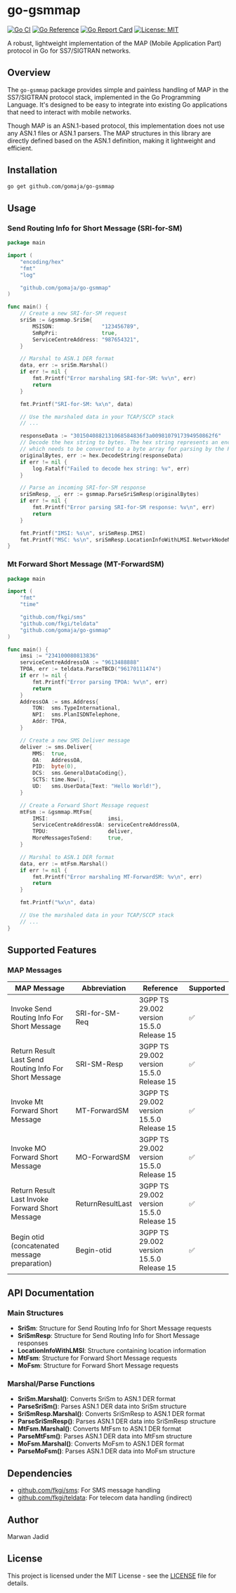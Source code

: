 # go-gsmmap

[![Go CI](https://github.com/gomaja/go-gsmmap/actions/workflows/ci.yml/badge.svg)](https://github.com/gomaja/go-gsmmap/actions/workflows/ci.yml)
[![Go Reference](https://pkg.go.dev/badge/github.com/gomaja/go-gsmmap.svg)](https://pkg.go.dev/github.com/gomaja/go-gsmmap)
[![Go Report Card](https://goreportcard.com/badge/github.com/gomaja/go-gsmmap)](https://goreportcard.com/report/github.com/gomaja/go-gsmmap)
[![License: MIT](https://img.shields.io/badge/License-MIT-yellow.svg)](https://opensource.org/licenses/MIT)

A robust, lightweight implementation of the MAP (Mobile Application Part) protocol in Go for SS7/SIGTRAN networks.

## Overview

The `go-gsmmap` package provides simple and painless handling of MAP in the SS7/SIGTRAN protocol stack, implemented in the Go Programming Language. It's designed to be easy to integrate into existing Go applications that need to interact with mobile networks.

Though MAP is an ASN.1-based protocol, this implementation does not use any ASN.1 files or ASN.1 parsers. The MAP structures in this library are directly defined based on the ASN.1 definition, making it lightweight and efficient.

## Installation

```bash
go get github.com/gomaja/go-gsmmap
```

## Usage

### Send Routing Info for Short Message (SRI-for-SM)

```go
package main

import (
	"encoding/hex"
	"fmt"
	"log"

	"github.com/gomaja/go-gsmmap"
)

func main() {
	// Create a new SRI-for-SM request
	sriSm := &gsmmap.SriSm{
		MSISDN:               "123456789",
		SmRpPri:              true,
		ServiceCentreAddress: "987654321",
	}

	// Marshal to ASN.1 DER format
	data, err := sriSm.Marshal()
	if err != nil {
		fmt.Printf("Error marshaling SRI-for-SM: %v\n", err)
		return
	}

	fmt.Printf("SRI-for-SM: %x\n", data)

	// Use the marshaled data in your TCAP/SCCP stack
	// ...

	responseData := "3015040882131068584836f3a0098107917394950862f6"
	// Decode the hex string to bytes. The hex string represents an encoded SRI-for-SM response,
	// which needs to be converted to a byte array for parsing by the ParseSriSmResp function.
	originalBytes, err := hex.DecodeString(responseData)
	if err != nil {
		log.Fatalf("Failed to decode hex string: %v", err)
	}

	// Parse an incoming SRI-for-SM response
	sriSmResp, _, err := gsmmap.ParseSriSmResp(originalBytes)
	if err != nil {
		fmt.Printf("Error parsing SRI-for-SM response: %v\n", err)
		return
	}

	fmt.Printf("IMSI: %s\n", sriSmResp.IMSI)
	fmt.Printf("MSC: %s\n", sriSmResp.LocationInfoWithLMSI.NetworkNodeNumber)
}
```

### Mt Forward Short Message (MT-ForwardSM)

```go
package main

import (
	"fmt"
	"time"

	"github.com/fkgi/sms"
	"github.com/fkgi/teldata"
	"github.com/gomaja/go-gsmmap"
)

func main() {
	imsi := "234100080813836"
	serviceCentreAddressOA := "9613488888"
	TPOA, err := teldata.ParseTBCD("96170111474")
	if err != nil {
		fmt.Printf("Error parsing TPOA: %v\n", err)
		return
	}
	AddressOA := sms.Address{
		TON:  sms.TypeInternational,
		NPI:  sms.PlanISDNTelephone,
		Addr: TPOA,
	}

	// Create a new SMS Deliver message
	deliver := sms.Deliver{
		MMS:  true,
		OA:   AddressOA,
		PID:  byte(0),
		DCS:  sms.GeneralDataCoding{},
		SCTS: time.Now(),
		UD:   sms.UserData{Text: "Hello World!"},
	}

	// Create a Forward Short Message request
	mtFsm := &gsmmap.MtFsm{
		IMSI:                   imsi,
		ServiceCentreAddressOA: serviceCentreAddressOA,
		TPDU:                   deliver,
		MoreMessagesToSend:     true,
	}

	// Marshal to ASN.1 DER format
	data, err := mtFsm.Marshal()
	if err != nil {
		fmt.Printf("Error marshaling MT-ForwardSM: %v\n", err)
		return
	}

	fmt.Printf("%x\n", data)

	// Use the marshaled data in your TCAP/SCCP stack
	// ...
}
```

## Supported Features

### MAP Messages

| MAP Message                                            | Abbreviation     | Reference                                | Supported |
|--------------------------------------------------------|------------------|------------------------------------------|-----------|
| Invoke Send Routing Info For Short Message             | SRI-for-SM-Req   | 3GPP TS 29.002 version 15.5.0 Release 15 | ✅         |
| Return Result Last Send Routing Info For Short Message | SRI-SM-Resp      | 3GPP TS 29.002 version 15.5.0 Release 15 | ✅         |
| Invoke Mt Forward Short Message                        | MT-ForwardSM     | 3GPP TS 29.002 version 15.5.0 Release 15 | ✅         |
| Invoke MO Forward Short Message                        | MO-ForwardSM     | 3GPP TS 29.002 version 15.5.0 Release 15 | ✅         |
| Return Result Last Invoke Forward Short Message        | ReturnResultLast | 3GPP TS 29.002 version 15.5.0 Release 15 | ✅         |
| Begin otid (concatenated message preparation)          | Begin-otid       | 3GPP TS 29.002 version 15.5.0 Release 15 | ✅         |

## API Documentation

### Main Structures

- **SriSm**: Structure for Send Routing Info for Short Message requests
- **SriSmResp**: Structure for Send Routing Info for Short Message responses
- **LocationInfoWithLMSI**: Structure containing location information
- **MtFsm**: Structure for Forward Short Message requests
- **MoFsm**: Structure for Forward Short Message requests

### Marshal/Parse Functions

- **SriSm.Marshal()**: Converts SriSm to ASN.1 DER format
- **ParseSriSm()**: Parses ASN.1 DER data into SriSm structure
- **SriSmResp.Marshal()**: Converts SriSmResp to ASN.1 DER format
- **ParseSriSmResp()**: Parses ASN.1 DER data into SriSmResp structure
- **MtFsm.Marshal()**: Converts MtFsm to ASN.1 DER format
- **ParseMtFsm()**: Parses ASN.1 DER data into MtFsm structure
- **MoFsm.Marshal()**: Converts MoFsm to ASN.1 DER format
- **ParseMoFsm()**: Parses ASN.1 DER data into MoFsm structure

## Dependencies

- [github.com/fkgi/sms](https://github.com/fkgi/sms): For SMS message handling
- [github.com/fkgi/teldata](https://github.com/fkgi/teldata): For telecom data handling (indirect)

## Author

Marwan Jadid

## License

This project is licensed under the MIT License - see the [LICENSE](https://github.com/gomaja/go-gsmmap/blob/main/LICENSE) file for details.
